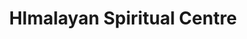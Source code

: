 ---
title: "HImalayan Spiritual Centre"
url: /dharamshala/himalayan-spiritual-centre/
shop: Allgemein
---
